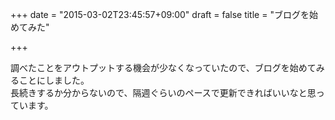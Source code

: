 +++
date = "2015-03-02T23:45:57+09:00"
draft = false
title = "ブログを始めてみた"

+++

調べたことをアウトプットする機会が少なくなっていたので、ブログを始めてみることにしました。  
長続きするか分からないので、隔週ぐらいのペースで更新できればいいなと思っています。  
